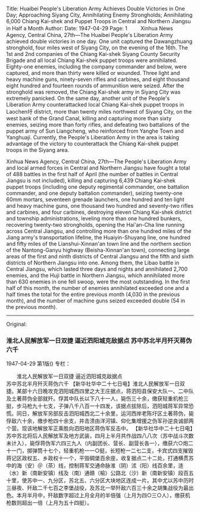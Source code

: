 Title: Huaibei People's Liberation Army Achieves Double Victories in One Day; Approaching Siyang City, Annihilating Enemy Strongholds; Annihilating 6,000 Chiang Kai-shek and Puppet Troops in Central and Northern Jiangsu in Half a Month
Author:
Date: 1947-04-29
Page: 1
　　
Xinhua News Agency, Central China, 27th—The Huaibei People's Liberation Army achieved double victories in one day. One unit captured the Dawangzhuang stronghold, four miles west of Siyang City, on the evening of the 16th. The 1st and 2nd companies of the Chiang Kai-shek Siyang County Security Brigade and all local Chiang Kai-shek puppet troops were annihilated. Eighty-one enemies, including the company commander and below, were captured, and more than thirty were killed or wounded. Three light and heavy machine guns, ninety-seven rifles and carbines, and eight thousand eight hundred and fourteen rounds of ammunition were seized. After the stronghold was removed, the Chiang Kai-shek army in Siyang City was extremely panicked. On the same day, another unit of the People's Liberation Army counterattacked local Chiang Kai-shek puppet troops in Laochen圩 district, more than twenty miles northwest of Siyang City, on the west bank of the Grand Canal, killing and capturing more than sixty enemies, seizing more than forty rifles, and defeating two battalions of the puppet army of Sun Liangcheng, who reinforced from Yanghe Town and Yanghuaji. Currently, the People's Liberation Army in the area is taking advantage of the victory to counterattack the Chiang Kai-shek puppet troops in the Siyang area.

Xinhua News Agency, Central China, 27th—The People's Liberation Army and local armed forces in Central and Northern Jiangsu have fought a total of 488 battles in the first half of April (the number of battles in Central Jiangsu is not included), killing and capturing 6,439 Chiang Kai-shek puppet troops (including one deputy regimental commander, one battalion commander, and one deputy battalion commander), seizing twenty-one 60mm mortars, seventeen grenade launchers, one hundred and ten light and heavy machine guns, one thousand two hundred and seventy-two rifles and carbines, and four carbines, destroying eleven Chiang Kai-shek district and township administrations, leveling more than one hundred bunkers, recovering twenty-two strongholds, opening the Hai'an-Cha line running across Central Jiangsu, and controlling more than one hundred miles of the Jiang army's transportation lifeline, the Huaiyin-Shuyang line, one hundred and fifty miles of the Lianshui-Xinnan'an town line and the northern section of the Nantong-Ganyu highway (Beisha-Xinnan'an town), connecting large areas of the first and ninth districts of Central Jiangsu and the fifth and sixth districts of Northern Jiangsu into one. Among them, the Libao battle in Central Jiangsu, which lasted three days and nights and annihilated 2,700 enemies, and the Huji battle in Northern Jiangsu, which annihilated more than 630 enemies in one fell swoop, were the most outstanding. In the first half of this month, the number of enemies annihilated exceeded one and a half times the total for the entire previous month (4,030 in the previous month), and the number of machine guns seized exceeded double (54 in the previous month).



<hr /> 

Original: 


### 淮北人民解放军一日双捷  逼近泗阳城克敌据点  苏中苏北半月歼灭蒋伪六千

1947-04-29
第1版()
专栏：

　　淮北人民解放军一日双捷
    逼近泗阳城克敌据点     
    苏中苏北半月歼灭蒋伪六千
    【新华社华中二十七日电】淮北人民解放军一日双捷。某部十六日晚攻克泗阳城西四里之大王庄据点，蒋泗阳县保安大队一、二中队及土著蒋伪全部就歼。俘其中队长以下八十一人，毙伤三十余，缴获轻重机枪三挺，步马枪九十七支，子弹八千八百一十四发，该据点拔除后，泗阳城蒋军异常恐慌。同日，解放军另部反击泗阳城西北二十余里，运河西岸老陈圩区土著蒋伪，毙俘敌六十余，缴步枪四十余支，并击溃由洋河镇、仰化集增援之伪军孙逆良诚部两个营。现该地解放军正乘胜向泗阳地区蒋伪军反击中。
    【新华社华中二十七日电】苏中苏北将后人民解放军及地方武装，四月上半月共作战四八八次（苏中战斗次数未计入），毙俘蒋伪军六四三九人（内副团长、营长、副营长各一），缴获六○炮二十一门，掷弹筒十七个，轻重机枪一一○挺，长短枪一二七二支，卡宾式四支摧毁蒋记区政权五、乡政权十一个，平毁碉堡百余座，收复据点二十二处，打通横贯苏中的海（安）＠（茶）线，控制蒋军交通命脉淮（阴）沭（阳）线百余里，涟（水）新（南新安镇）线及（南）通赣（榆）公路北（沙）新（南新安镇）段百五十里，使苏中一、九分区，苏北五、六分区大块地区连成一片。其中尤以苏中历时三昼夜、歼敌二千七百之李堡战役，及苏北一举歼敌六百三十余之胡集战役为最出色。本月半月中，歼敌数字超过上月全月的半倍强（上月为四○三○人），缴获机枪数则超出一倍（上月为五十四挺）。
